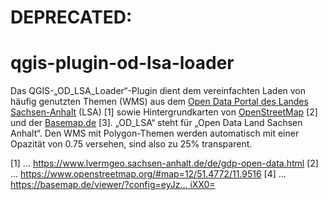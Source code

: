 # DEPRECATED:
# qgis-plugin-od-lsa-loader

Das QGIS-„OD_LSA_Loader“-Plugin dient dem vereinfachten Laden von häufig genutzten Themen (WMS) aus dem [Open Data Portal des Landes Sachsen-Anhalt](https://www.lvermgeo.sachsen-anhalt.de/de/gdp-open-data.html) (LSA) [1] sowie Hintergrundkarten von [OpenStreetMap](https://www.openstreetmap.org/#map=12/51.4772/11.9516) [2] und der [Basemap.de](https://basemap.de/viewer/?config=eyJzdHlsZUlEIjowLCJleHRlcm5hbFN0eWxlVVJMIjoiIiwiem9vbSI6MTEuNzIsImxvbiI6MTEuOTU3OSwibGF0Ijo1MS40NzU4LCJwaXRjaCI6MCwiYmVhcmluZyI6MCwic2F0dXJhdGlvbiI6MCwiYnJpZ2h0bmVzcyI6MCwiY2hhbmdlZExheWVycyI6W10sImNoYW5nZWRTdWJHcm91cHMiOltdLCJoaWRkZW5TdWJHcm91cHMiOltdLCJoaWRkZW5MYXllcnMiOls5MSw5NCw0NjMsNDY1LDQ2OSw0OTMsNDk4LDEzNCwzNjQsMzQyLDMzMiwzMzMsMzM0LDUxMSw0NDYsMTY2LDE3MSwxNzYsMzgxLDQzOCw0MzldLCJoaWRkZW5Db250cm9scyI6WyJ6b29tbGV2ZWwiXX0=) [3]. „OD_LSA“ steht für „Open Data Land Sachsen Anhalt“. Den WMS mit Polygon-Themen werden automatisch mit einer Opazität von 0.75 versehen, sind also zu 25% transparent. 

[1] … https://www.lvermgeo.sachsen-anhalt.de/de/gdp-open-data.html
[2] … https://www.openstreetmap.org/#map=12/51.4772/11.9516
[4] … [https://basemap.de/viewer/?config=eyJz… iXX0=](https://basemap.de/viewer/?config=eyJzdHlsZUlEIjowLCJleHRlcm5hbFN0eWxlVVJMIjoiIiwiem9vbSI6MTEuNzIsImxvbiI6MTEuOTU3OSwibGF0Ijo1MS40NzU4LCJwaXRjaCI6MCwiYmVhcmluZyI6MCwic2F0dXJhdGlvbiI6MCwiYnJpZ2h0bmVzcyI6MCwiY2hhbmdlZExheWVycyI6W10sImNoYW5nZWRTdWJHcm91cHMiOltdLCJoaWRkZW5TdWJHcm91cHMiOltdLCJoaWRkZW5MYXllcnMiOls5MSw5NCw0NjMsNDY1LDQ2OSw0OTMsNDk4LDEzNCwzNjQsMzQyLDMzMiwzMzMsMzM0LDUxMSw0NDYsMTY2LDE3MSwxNzYsMzgxLDQzOCw0MzldLCJoaWRkZW5Db250cm9scyI6WyJ6b29tbGV2ZWwiXX0=)
